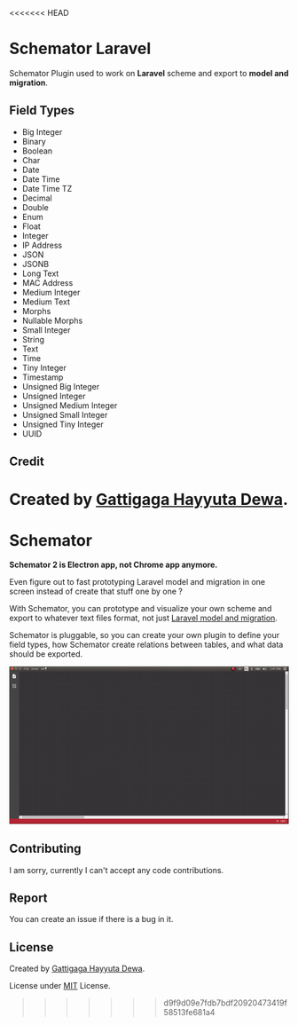 <<<<<<< HEAD
# Schemator Laravel

Schemator Plugin used to work on **Laravel** scheme and export to **model and migration**.

## Field Types

- Big Integer
- Binary
- Boolean
- Char
- Date
- Date Time
- Date Time TZ
- Decimal
- Double
- Enum
- Float
- Integer
- IP Address
- JSON
- JSONB
- Long Text
- MAC Address
- Medium Integer
- Medium Text
- Morphs
- Nullable Morphs
- Small Integer
- String
- Text
- Time
- Tiny Integer
- Timestamp
- Unsigned Big Integer
- Unsigned Integer
- Unsigned Medium Integer
- Unsigned Small Integer
- Unsigned Tiny Integer
- UUID

## Credit

Created by [Gattigaga Hayyuta Dewa](https://github.com/gattigaga).
=======
# Schemator

**Schemator 2 is Electron app, not Chrome app anymore.**

Even figure out to fast prototyping Laravel model and migration in one screen instead of create that stuff one by one ?

With Schemator, you can prototype and visualize your own scheme and export to whatever text files format, not just [Laravel model and migration](https://github.com/gattigaga/schemator-laravel).

Schemator is pluggable, so you can create your own plugin to define your field types, how Schemator create relations between tables, and what data should be exported.

![img](./res/screenshot.gif)

## Contributing

I am sorry, currently I can't accept any code contributions.

## Report

You can create an issue if there is a bug in it.

## License

Created by [Gattigaga Hayyuta Dewa](https://github.com/gattigaga).

License under [MIT](https://github.com/gattigaga/schemator/blob/master/LICENSE) License.
>>>>>>> d9f9d09e7fdb7bdf20920473419f58513fe681a4
